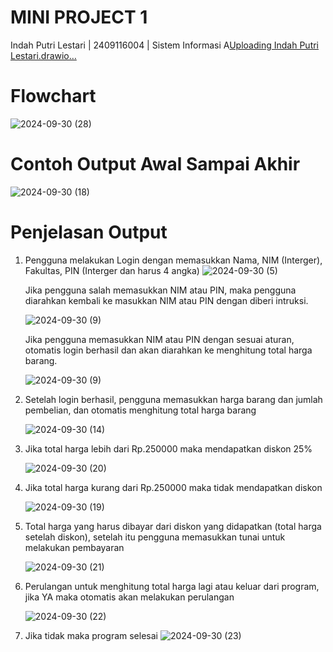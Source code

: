 # MINI PROJECT 1
Indah Putri Lestari | 2409116004 | Sistem Informasi A[Uploading Indah Putri Lestari.drawio…]()


# Flowchart

![2024-09-30 (28)](https://github.com/user-attachments/assets/7554a98d-cae5-4d7d-b134-05d1fc5ff2d2)

# Contoh Output Awal Sampai Akhir

![2024-09-30 (18)](https://github.com/user-attachments/assets/d96e81e4-f036-4d8a-83f0-79dfba4eddad)


# Penjelasan Output
1. Pengguna melakukan Login dengan memasukkan Nama, NIM (Interger), Fakultas, PIN (Interger dan harus 4 angka)
   ![2024-09-30 (5)](https://github.com/user-attachments/assets/1855244b-8f54-4a59-b526-cd4a621ad81c)

   Jika pengguna salah memasukkan NIM atau PIN, maka pengguna diarahkan kembali ke masukkan NIM atau PIN dengan diberi intruksi.

   ![2024-09-30 (9)](https://github.com/user-attachments/assets/c670a43b-bd15-4eb7-a4de-ae5eadbb4049)

   Jika pengguna memasukkan NIM atau PIN dengan sesuai aturan, otomatis login berhasil dan akan diarahkan ke menghitung total harga barang.

   ![2024-09-30 (9)](https://github.com/user-attachments/assets/f4b227be-7a08-4138-9fa5-1725b822daf3)

2. Setelah login berhasil, pengguna memasukkan harga barang dan jumlah pembelian, dan otomatis menghitung total harga barang

   ![2024-09-30 (14)](https://github.com/user-attachments/assets/ea89d7b2-fd3e-4c68-bbc1-82249e766d7d)

3. Jika total harga lebih dari Rp.250000 maka mendapatkan diskon 25%

   ![2024-09-30 (20)](https://github.com/user-attachments/assets/c44cfdba-36b3-43aa-b046-2f73bf0a221c)
   
4. Jika total harga kurang dari Rp.250000 maka tidak mendapatkan diskon

   ![2024-09-30 (19)](https://github.com/user-attachments/assets/c765e5f2-0e20-42fc-b8dc-d64f5b8b2bdb)

5. Total harga yang harus dibayar dari diskon yang didapatkan (total harga setelah diskon), setelah itu pengguna memasukkan tunai untuk melakukan pembayaran

   ![2024-09-30 (21)](https://github.com/user-attachments/assets/638532a2-1c36-44fa-b451-9b8fc500c8ae)

7. Perulangan untuk menghitung total harga lagi atau keluar dari program, jika YA maka otomatis akan melakukan perulangan

   ![2024-09-30 (22)](https://github.com/user-attachments/assets/28d7d94d-270b-4869-b107-9760fa086b29)

9. Jika tidak maka program selesai
   ![2024-09-30 (23)](https://github.com/user-attachments/assets/aa4d962f-5c8a-46ee-af13-c0cc9fb64d23)

